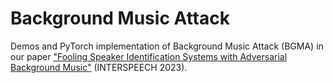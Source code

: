 # Background Music Attack
Demos and PyTorch implementation of Background Music Attack (BGMA) in our paper ["Fooling Speaker Identification Systems with Adversarial Background Music"](https://www.isca-speech.org/archive/Interspeech_2020/abstracts/1275.html) (INTERSPEECH 2023).
